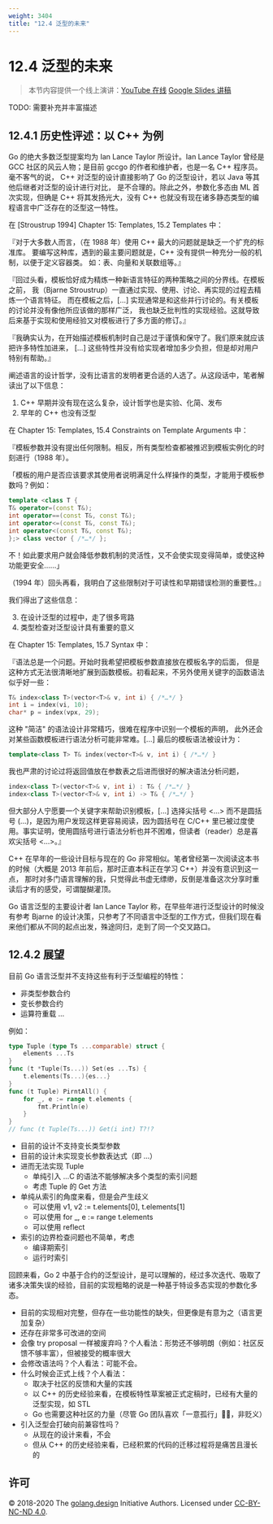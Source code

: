 ```yaml
---
weight: 3404
title: "12.4 泛型的未来"
---
```


# 12.4 泛型的未来

> 本节内容提供一个线上演讲：[YouTube 在线](https://www.youtube.com/watch?v=E16Y6bI2S08) [Google Slides 讲稿](https://changkun.de/s/go2generics/)

TODO: 需要补充并丰富描述

## 12.4.1 历史性评述：以 C++ 为例

Go 的绝大多数泛型提案均为 Ian Lance Taylor 所设计。Ian Lance Taylor 曾经是
GCC 社区的风云人物；是目前 gccgo 的作者和维护者，也是一名 C++ 程序员。毫不客气的说，
C++ 对泛型的设计直接影响了 Go 的泛型设计，若以 Java 等其他后继者对泛型的设计进行对比，
是不合理的。除此之外，参数化多态由 ML 首次实现，但确是 C++ 将其发扬光大，没有 C++
也就没有现在诸多静态类型的编程语言中广泛存在的泛型这一特性。

在 [Stroustrup 1994] Chapter 15: Templates, 15.2 Templates 中：

『对于大多数人而言，（在 1988 年）使用 C++ 最大的问题就是缺乏一个扩充的标准库。
要编写这种库，遇到的最主要问题就是，C++ 没有提供一种充分一般的机制，以便于定义容器类。
如：表、向量和关联数组等。』

『回过头看，模板恰好成为精炼一种新语言特征的两种策略之间的分界线。在模板之前，
我（Bjarne Stroustrup）一直通过实现、使用、讨论、再实现的过程去精炼一个语言特征。
而在模板之后，[...] 实现通常是和这些并行讨论的。有关模板的讨论并没有像他所应该做的那样广泛，
我也缺乏批判性的实现经验。这就导致后来基于实现和使用经验又对模板进行了多方面的修订。』

『我确实认为，在开始描述模板机制时自己是过于谨慎和保守了。我们原来就应该把许多特性加进来，
[...] 这些特性并没有给实现者增加多少负担，但是却对用户特别有帮助。』

阐述语言的设计哲学，没有比语言的发明者更合适的人选了。从这段话中，笔者解读出了以下信息：

1. C++ 早期并没有现在这么复杂，设计哲学也是实验、化简、发布
2. 早年的 C++ 也没有泛型

在 Chapter 15: Templates, 15.4 Constraints on Template Arguments 中：

『模板参数并没有提出任何限制。相反，所有类型检查都被推迟到模板实例化的时刻进行（1988 年）。

「模板的用户是否应该要求其使用者说明满足什么样操作的类型，才能用于模板参数吗？例如：

```cpp
template <class T {
T& operator=(const T&);
int operator==(const T&, const T&);
int operator<=(const T&, const T&);
int operator<(const T&, const T&);
};> class vector { /*…*/ };
```

不！如此要求用户就会降低参数机制的灵活性，又不会使实现变得简单，或使这种功能更安全……」

（1994 年）回头再看，我明白了这些限制对于可读性和早期错误检测的重要性。』

我们得出了这些信息：

3. 在设计泛型的过程中，走了很多弯路
4. 类型检查对泛型设计具有重要的意义

在 Chapter 15: Templates, 15.7 Syntax 中：

『语法总是一个问题。开始时我希望把模板参数直接放在模板名字的后面，
但是这种方式无法很清晰地扩展到函数模板。初看起来，不另外使用关键字的函数语法似乎好一些：

```cpp
T& index<class T>(vector<T>& v, int i) { /*…*/ }
int i = index(vi, 10);
char* p = index(vpx, 29);
```

这种 "简洁" 的语法设计非常精巧，很难在程序中识别一个模板的声明，
此外还会对某些函数模板进行语法分析可能非常难。[...] 最后的模板语法被设计为：

```cpp
template<class T> T& index(vector<T>& v, int i) { /*…*/ }
```

我也严肃的讨论过将返回值放在参数表之后进而很好的解决语法分析问题，

```cpp
index<class T>(vector<T>& v, int i) : T& { /*…*/ }
index<class T>(vector<T>& v, int i) -> T& { /*…*/ }
```

但大部分人宁愿要一个关键字来帮助识别模板，[...]
选择尖括号 <…> 而不是圆括号 (…)，是因为用户发现这样更容易阅读，因为圆括号在 C/C++ 里已被过度使用。事实证明，使用圆括号进行语法分析也并不困难，但读者（reader）总是喜欢尖括号 <…>。』

C++ 在早年的一些设计目标与现在的 Go 非常相似。笔者曾经第一次阅读这本书的时候（大概是 2013 年前后，那时正直本科正在学习 C++）并没有意识到这一点，
那时对多门语言理解的我，只觉得此书虚无缥缈，反倒是准备这次分享时重读后才有的感受，可谓醍醐灌顶。

Go 语言泛型的主要设计者 Ian Lance Taylor 称，在早些年进行泛型设计的时候没有参考 Bjarne 的设计决策，只参考了不同语言中泛型的工作方式，但我们现在看来他们都从不同的起点出发，殊途同归，走到了同一个交叉路口。

## 12.4.2 展望

目前 Go 语言泛型并不支持这些有利于泛型编程的特性：

- 非类型参数合约
- 变长参数合约
- 运算符重载
...

例如：

```go
type Tuple (type Ts ...comparable) struct {
    elements ...Ts
}
func (t *Tuple(Ts...)) Set(es ...Ts) {
    t.elements(Ts...){es...}
}
func (t Tuple) PirntAll() {
    for _, e := range t.elements {
        fmt.Println(e)
    }
}
// func (t Tuple(Ts...)) Get(i int) T?!?
```

- 目前的设计不支持变长类型参数
- 目前的设计未实现变长参数表达式（即 ...）
- 进而无法实现 Tuple
  + 单纯引入 ...C 的语法不能够解决多个类型的索引问题
  + 考虑 Tuple 的 Get 方法
- 单纯从索引的角度来看，但是会产生歧义
  + 可以使用 v1, v2 := t.elements[0], t.elements[1]
  + 可以使用 for _, e := range t.elements
  + 可以使用 reflect
- 索引的边界检查问题也不简单，考虑
  + 编译期索引
  + 运行时索引


回顾来看，Go 2 中基于合约的泛型设计，是可以理解的，经过多次迭代、吸取了诸多决策失误的经验，目前的实现粗略的说是一种基于特设多态实现的参数化多态。

- 目前的实现相对完整，但存在一些功能性的缺失，但更像是有意为之（语言更加复杂）
- 还存在非常多可改进的空间
- 会像 try proposal 一样被废弃吗？个人看法：形势还不够明朗（例如：社区反馈不够丰富），但被接受的概率很大
- 会修改语法吗？个人看法：可能不会。
- 什么时候会正式上线？个人看法：
  + 取决于社区的反馈和大量的实践
  + 以 C++ 的历史经验来看，在模板特性草案被正式定稿时，已经有大量的泛型实现，如 STL
  + Go 也需要这种社区的力量（尽管 Go 团队喜欢「一意孤行」🤷‍♂️，非贬义）
- 引入泛型会打破向前兼容性吗？
  + 从现在的设计来看，不会
  + 但从 C++ 的历史经验来看，已经积累的代码的迁移过程将是痛苦且漫长的

## 许可

&copy; 2018-2020 The [golang.design](https://golang.design) Initiative Authors. Licensed under [CC-BY-NC-ND 4.0](https://creativecommons.org/licenses/by-nc-nd/4.0/).